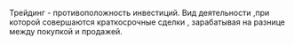 Трейдинг - противоположность инвестиций. Вид деятельности ,при которой совершаются краткосрочные сделки , зарабатывая на разнице между покупкой и продажей.